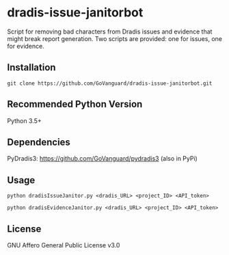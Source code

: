 # dradis-issue-janitorbot
Script for removing bad characters from Dradis issues and evidence that might break report generation. Two scripts are provided: one for issues, one for evidence.

## Installation
```git clone https://github.com/GoVanguard/dradis-issue-janitorbot.git```

## Recommended Python Version
Python 3.5+

## Dependencies
PyDradis3: https://github.com/GoVanguard/pydradis3 (also in PyPi)

## Usage
```python dradisIssueJanitor.py <dradis_URL> <project_ID> <API_token>```

```python dradisEvidenceJanitor.py <dradis_URL> <project_ID> <API_token>```

## License
GNU Affero General Public License v3.0
